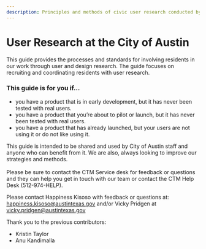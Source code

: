 ```yaml
---
description: Principles and methods of civic user research conducted by the City of Austin.
---
```


# User Research at the City of Austin

This guide provides the processes and standards for involving residents in our work through user and design research. The guide focuses on recruiting and coordinating residents with user research.

### This guide is for you if...

* you have a product that is in early development, but it has never been tested with real users.&#x20;
* you have a product that you’re about to pilot or launch, but it has never been tested with real users.
* you have a product that has already launched, but your users are not using it or do not like using it.&#x20;

This guide is intended to be shared and used by City of Austin staff and anyone who can benefit from it. We are also, always looking to improve our strategies and methods. \
\
Please be sure to contact the CTM Service desk for feedback or questions and they can help you get in touch with our team or contact the CTM Help Desk (512-974-HELP).

Please contact Happiness Kisoso with feedback or questions at: happiness.kisoso@austintexas.gov  and/or Vicky Pridgen at vicky.pridgen@austintexas.gov

Thank you to the previous contributors: 
- Kristin Taylor
- Anu Kandimalla
